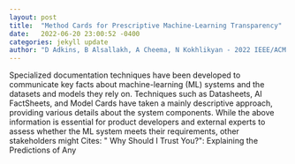 ```yaml
---
layout: post
title:  "Method Cards for Prescriptive Machine-Learning Transparency"
date:   2022-06-20 23:00:52 -0400
categories: jekyll update
author: "D Adkins, B Alsallakh, A Cheema, N Kokhlikyan - 2022 IEEE/ACM 1st , 2022"
---
```

Specialized documentation techniques have been developed to communicate key facts about machine-learning (ML) systems and the datasets and models they rely on. Techniques such as Datasheets, AI FactSheets, and Model Cards have taken a mainly descriptive approach, providing various details about the system components. While the above information is essential for product developers and external experts to assess whether the ML system meets their requirements, other stakeholders might 
Cites: " Why Should I Trust You?": Explaining the Predictions of Any